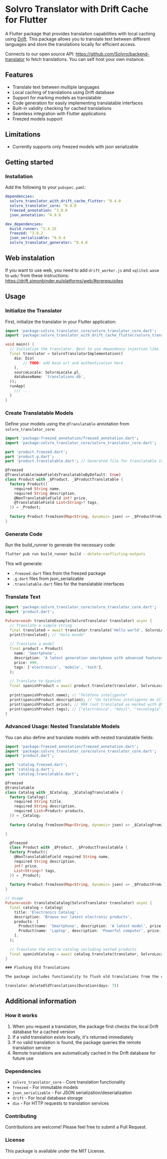 # Solvro Translator with Drift Cache for Flutter

A Flutter package that provides translation capabilities with local caching using [Drift](https://drift.simonbinder.eu/). This package allows you to translate text between different languages and store the translations locally for efficient access.

Connects to our open source API: https://github.com/Solvro/backend-translator to fetch translations. You can self host your own instance.

## Features

- Translate text between multiple languages
- Local caching of translations using Drift database
- Support for marking models as translatable
- Code generation for easily implementing translatable interfaces
- Built-in validity checking for cached translations
- Seamless integration with Flutter applications
- Freezed models support

## Limitations

- Currently supports only freezed models with json serializable

## Getting started

### Installation

Add the following to your `pubspec.yaml`:

```yaml
dependencies:
  solvro_translator_with_drift_cache_flutter: ^0.4.0
  solvro_translator_core: ^0.4.0
  freezed_annotation: ^3.0.0
  json_annotation: ^4.9.0

dev_dependencies:
  build_runner: ^2.4.15
  freezed: ^3.0.2
  json_serializable: ^6.9.4
  solvro_translator_generator: ^0.4.0
```

## Web instalation
If you want to use web, you need to add `drift_worker.js` and `sqlite3.wasm` to `web/` from these instructions: https://drift.simonbinder.eu/platforms/web/#prerequisites 

## Usage

### Initialize the Translator

First, initialize the translator in your Flutter application:

```dart
import 'package:solvro_translator_core/solvro_translator_core.dart';
import 'package:solvro_translator_with_drift_cache_flutter/solvro_translator.dart';

void main() {
  // Initialize the translator. Best to use dependency injection like `get_it` or `riverpod`
  final translator = SolvroTranslatorImplementation((
    dio: Dio(
        // TODO: add base url and authentication here
    ),
    sourceLocale: SolvroLocale.pl,
    databaseName: 'translations.db',
  ));
  runApp(
    /// ...
  )
}
```

### Create Translatable Models

Define your models using the `@Translatable` annotation from `solvro_translator_core`:

```dart
import 'package:freezed_annotation/freezed_annotation.dart';
import 'package:solvro_translator_core/solvro_translator_core.dart';

part 'product.freezed.dart';
part 'product.g.dart';
part 'product.translatable.dart'; // Generated file for translatable interface

@freezed
@Translatable(makeFieldsTranslatableByDefault: true)
class Product with _$Product, _$ProductTranslatable {
  factory Product({
    required String name,
    required String description,
    @NonTranslatableField int? price,
    @TranslatableField List<String>? tags,
  }) = _Product;
  
  factory Product.fromJson(Map<String, dynamic> json) => _$ProductFromJson(json);
}
```

### Generate Code

Run the build_runner to generate the necessary code:

```bash
flutter pub run build_runner build --delete-conflicting-outputs
```

This will generate:
- `.freezed.dart` files from the freezed package
- `.g.dart` files from json_serializable
- `.translatable.dart` files for the translatable interfaces

### Translate Text

```dart
import 'package:solvro_translator_core/solvro_translator_core.dart';
import 'product.dart';

Future<void> translateExample(SolvroTranslator translator) async {
  // Translate a simple string
  final translated = await translator.translate('Hello world', SolvroLocale.es);
  print(translated); // "Hola mundo"
  
  // Translate a model
  final product = Product(
    name: 'Smartphone',
    description: 'A latest generation smartphone with advanced features',
    price: 999,
    tags: ['electronics', 'mobile', 'tech'],
  );
  
  // Translate to Spanish
  final spanishProduct = await product.translate(translator, SolvroLocale.es);
  
  print(spanishProduct.name); // "Teléfono inteligente"
  print(spanishProduct.description); // "Un teléfono inteligente de última generación con características avanzadas"
  print(spanishProduct.price); // 999 (not translated as marked with @NonTranslatableField)
  print(spanishProduct.tags); // ["electrónica", "móvil", "tecnología"]
}
```

### Advanced Usage: Nested Translatable Models

You can also define and translate models with nested translatable fields:

```dart
import 'package:freezed_annotation/freezed_annotation.dart';
import 'package:solvro_translator_core/solvro_translator_core.dart';
import 'product.dart';

part 'catalog.freezed.dart';
part 'catalog.g.dart';
part 'catalog.translatable.dart';

@freezed
@translatable
class Catalog with _$Catalog, _$CatalogTranslatable {
  factory Catalog({
    required String title,
    required String description,
    required List<Product> products,
  }) = _Catalog;
  
  factory Catalog.fromJson(Map<String, dynamic> json) => _$CatalogFromJson(json);

}

  @freezed
  class Product with _$Product, _$ProductTranslatable {
  factory Product({
    @NonTranslatableField required String name,
    required String description,
    int? price,
    List<String>? tags,
  }) = _Product;
  
  factory Product.fromJson(Map<String, dynamic> json) => _$ProductFromJson(json);
}

// Usage
Future<void> translateCatalog(SolvroTranslator translator) async {
  final catalog = Catalog(
    title: 'Electronics Catalog',
    description: 'Browse our latest electronic products',
    products: [
      Product(name: 'Smartphone', description: 'A latest model', price: 999),
      Product(name: 'Laptop', description: 'Powerful computer', price: 1299),
    ],
  );
  
  // Translate the entire catalog including nested products
  final spanishCatalog = await catalog.translate(translator, SolvroLocale.es);
}

### Flushing Old Translations

The package includes functionality to flush old translations from the cache:

translator.deleteOldTranslations(Duration(days: 7))

```

## Additional information

### How it works

1. When you request a translation, the package first checks the local Drift database for a cached version
2. If a valid translation exists locally, it's returned immediately
3. If no valid translation is found, the package queries the remote translation service
4. Remote translations are automatically cached in the Drift database for future use

### Dependencies

- `solvro_translator_core` - Core translation functionality
- `freezed` - For immutable models
- `json_serializable` - For JSON serialization/deserialization
- `drift` - For local database storage
- `dio` - For HTTP requests to translation services

### Contributing

Contributions are welcome! Please feel free to submit a Pull Request.

### License

This package is available under the MIT License.
